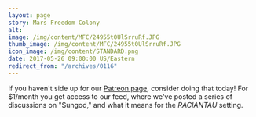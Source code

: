 ```yaml
---
layout: page
story: Mars Freedom Colony
alt:
image: /img/content/MFC/24955t0UlSrruRf.JPG
thumb_image: /img/content/MFC/24955t0UlSrruRf.JPG
icon_image: /img/content/STANDARD.png
date: 2017-05-26 09:00:00 US/Eastern
redirect_from: "/archives/0116"
---
```

If you haven't side up for our [Patreon page](https://www.patreon.com/fabelaro), consider doing that today! For $1/month you get access to our feed, where we've posted a series of discussions on "Sungod," and what it means for the *RACIANTAU* setting.
